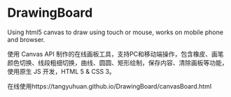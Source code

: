 # DrawingBoard
Using html5 canvas to draw using touch or mouse, works on mobile phone and browser.

使用 Canvas API 制作的在线画板工具，支持PC和移动端操作，包含橡皮、画笔颜色切换、线段粗细切换，曲线、圆圆、矩形绘制，保存内容、清除画板等功能，使用原生 JS 开发，HTML 5 & CSS 3。

在线使用https://tangyuhuan.github.io/DrawingBoard/canvasBoard.html
